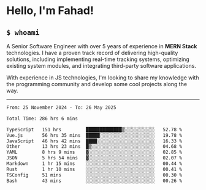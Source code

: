 <h1>Hello, I'm Fahad!</h1>

<h2><code>$ whoami</code></h2>

A Senior Software Engineer with over 5 years of experience in **MERN Stack** technologies. I have a proven track record of delivering high-quality solutions, including implementing real-time tracking systems, optimizing existing system modules, and integrating third-party software applications.

With experience in JS technologies, I'm looking to share my knowledge with the programming community and develop some cool projects along the way.

---

<!--START_SECTION:waka-->

```txt
From: 25 November 2024 - To: 26 May 2025

Total Time: 286 hrs 6 mins

TypeScript   151 hrs         █████████████▒░░░░░░░░░░░   52.78 %
Vue.js       56 hrs 35 mins  █████░░░░░░░░░░░░░░░░░░░░   19.78 %
JavaScript   46 hrs 42 mins  ████░░░░░░░░░░░░░░░░░░░░░   16.33 %
Other        13 hrs 23 mins  █▒░░░░░░░░░░░░░░░░░░░░░░░   04.68 %
YAML         8 hrs 9 mins    ▓░░░░░░░░░░░░░░░░░░░░░░░░   02.85 %
JSON         5 hrs 54 mins   ▓░░░░░░░░░░░░░░░░░░░░░░░░   02.07 %
Markdown     1 hr 15 mins    ░░░░░░░░░░░░░░░░░░░░░░░░░   00.44 %
Rust         1 hr 10 mins    ░░░░░░░░░░░░░░░░░░░░░░░░░   00.41 %
TSConfig     51 mins         ░░░░░░░░░░░░░░░░░░░░░░░░░   00.30 %
Bash         43 mins         ░░░░░░░░░░░░░░░░░░░░░░░░░   00.26 %
```

<!--END_SECTION:waka-->

<!--
**heyFahad/heyFahad** is a ✨ _special_ ✨ repository because its `README.md` (this file) appears on your GitHub profile.

Here are some ideas to get you started:

- 🔭 I’m currently working on ...
- 🌱 I’m currently learning ...
- 👯 I’m looking to collaborate on ...
- 🤔 I’m looking for help with ...
- 💬 Ask me about ...
- 📫 How to reach me: ...
- 😄 Pronouns: ...
- ⚡ Fun fact: ...
-->
